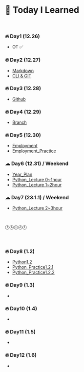 # 💭 Today I Learned

<br/>

### **🔥 Day1 (12.26)**
- OT ✅
### **🔥 Day2 (12.27)**
- [Markdown](https://github.com/Code-Sloth/TIL/blob/master/kdt_week1/markdown.md)
- [CLI & GIT](https://github.com/Code-Sloth/TIL/blob/master/kdt_week1/CLI.md)

### **🔥 Day3 (12.28)**
- [Github](https://github.com/Code-Sloth/TIL/blob/master/kdt_week1/github.md)

### **🔥 Day4 (12.29)**
- [Branch](https://github.com/Code-Sloth/TIL/blob/master/kdt_week1/branch.md)

### **🔥 Day5 (12.30)**
- [Employment](https://github.com/Code-Sloth/TIL/blob/master/kdt_week1/employment_lecture.md)
- [Employment_Practice](https://github.com/Code-Sloth/TIL/blob/master/kdt_week1/employment.md)

### **☁ Day6 (12.31) / Weekend**
- [Year_Plan](https://github.com/Code-Sloth/TIL/blob/master/plan/yearplan.md)
- [Python_Lecture 0~1hour](https://github.com/Code-Sloth/TIL/blob/master/python_lecture/python1.py)
- [Python_Lecture 1~2hour](https://github.com/Code-Sloth/TIL/blob/master/python_lecture/python2.py)
### **☁ Day7 (23.1.1) / Weekend**
- [Python_Lecture 2~3hour](https://github.com/Code-Sloth/TIL/blob/master/python_lecture/python3.py)

<br/>

🕐🕒🕕🕘🕛

<br/>

### **🔥 Day8 (1.2)**
- [Python1.2](https://github.com/Code-Sloth/TIL/blob/master/kdt_week2/python_practice/python_1.2.md)
- [Python_Practice1.2.1](https://github.com/Code-Sloth/TIL/blob/master/kdt_week2/python_practice/practice1.2.1.py)
- [Python_Practice1.2.2](https://github.com/Code-Sloth/TIL/blob/master/kdt_week2/python_practice/practice1.2.2.py)
### **🔥 Day9 (1.3)**
- 
### **🔥 Day10 (1.4)**
- 
### **🔥 Day11 (1.5)**
- 
### **🔥 Day12 (1.6)**
- 